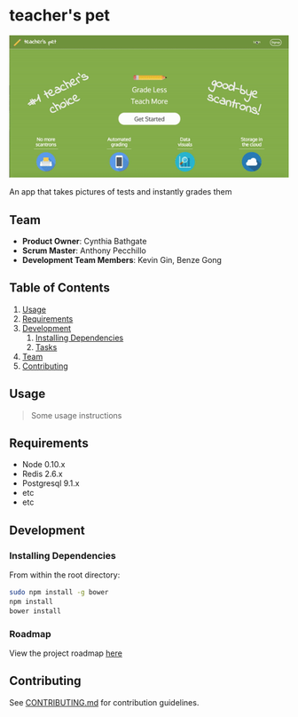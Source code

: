 # teacher's pet

![Alt text](/src/client/assets/hobbits.gif?raw=true "Optional Title")

An app that takes pictures of tests and instantly grades them

## Team

  - __Product Owner__: Cynthia Bathgate
  - __Scrum Master__: Anthony Pecchillo
  - __Development Team Members__: Kevin Gin, Benze Gong

## Table of Contents

1. [Usage](#Usage)
1. [Requirements](#requirements)
1. [Development](#development)
    1. [Installing Dependencies](#installing-dependencies)
    1. [Tasks](#tasks)
1. [Team](#team)
1. [Contributing](#contributing)

## Usage

> Some usage instructions

## Requirements

- Node 0.10.x
- Redis 2.6.x
- Postgresql 9.1.x
- etc
- etc

## Development

### Installing Dependencies

From within the root directory:

```sh
sudo npm install -g bower
npm install
bower install
```

### Roadmap

View the project roadmap [here](LINK_TO_PROJECT_ISSUES)


## Contributing

See [CONTRIBUTING.md](CONTRIBUTING.md) for contribution guidelines.
